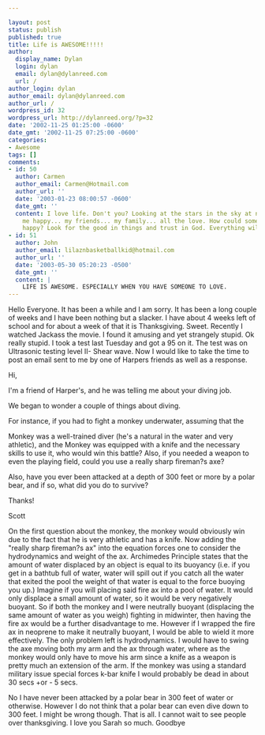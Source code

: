 ```yaml
---

layout: post
status: publish
published: true
title: Life is AWESOME!!!!!
author:
  display_name: Dylan
  login: dylan
  email: dylan@dylanreed.com
  url: /
author_login: dylan
author_email: dylan@dylanreed.com
author_url: /
wordpress_id: 32
wordpress_url: http://dylanreed.org/?p=32
date: '2002-11-25 01:25:00 -0600'
date_gmt: '2002-11-25 07:25:00 -0600'
categories:
- Awesome
tags: []
comments:
- id: 50
  author: Carmen
  author_email: Carmen@Hotmail.com
  author_url: ''
  date: '2003-01-23 08:00:57 -0600'
  date_gmt: ''
  content: I love life. Don't you? Looking at the stars in the sky at night just makes
    me happy... my friends... my family... all the love. How could someone not be
    happy? Look for the good in things and trust in God. Everything will work out.
- id: 51
  author: John
  author_email: lilaznbasketballkid@hotmail.com
  author_url: ''
  date: '2003-05-30 05:20:23 -0500'
  date_gmt: ''
  content: |
    LIFE IS AWESOME. ESPECIALLY WHEN YOU HAVE SOMEONE TO LOVE.
---
```


Hello Everyone. It has been a while and I am sorry. It has been a long couple of weeks and I have been nothing but a slacker. I have about 4 weeks left of school and for about a week of that it is Thanksgiving. Sweet. Recently I watched Jackass the movie. I found it amusing and yet strangely stupid. Ok really stupid. I took a test last Tuesday and got a 95 on it. The test was on Ultrasonic testing level II- Shear wave. Now I would like to take the time to post an email sent to me by one of Harpers friends as well as a response.

Hi,

I'm a friend of Harper's, and he was telling me about your diving job.

We began to wonder a couple of things about diving.

For instance, if you had to fight a monkey underwater, assuming that the

Monkey was a well-trained diver (he's a natural in the water and very athletic), and the Monkey was equipped with a knife and the necessary skills to use it, who would win this battle? Also, if you needed a weapon to even the playing field, could you use a really sharp fireman?s axe?

Also, have you ever been attacked at a depth of 300 feet or more by a polar bear, and if so, what did you do to survive?

Thanks!

Scott

On the first question about the monkey, the monkey would obviously win due to the fact that he is very athletic and has a knife. Now adding the "really sharp fireman?s ax" into the equation forces one to consider the hydrodynamics and weight of the ax. Archimedes Principle states that the amount of water displaced by an object is equal to its buoyancy (i.e. if you get in a bathtub full of water, water will spill out if you catch all the water that exited the pool the weight of that water is equal to the force buoying you up.) Imagine if you will placing said fire ax into a pool of water. It would only displace a small amount of water, so it would be very negatively buoyant. So if both the monkey and I were neutrally buoyant (displacing the same amount of water as you weigh) fighting in midwinter, then having the fire ax would be a further disadvantage to me. However if I wrapped the fire ax in neoprene to make it neutrally buoyant, I would be able to wield it more effectively. The only problem left is hydrodynamics. I would have to swing the axe moving both my arm and the ax through water, where as the monkey would only have to move his arm since a knife as a weapon is pretty much an extension of the arm. If the monkey was using a standard military issue special forces k-bar knife I would probably be dead in about 30 secs +or - 5 secs.

No I have never been attacked by a polar bear in 300 feet of water or otherwise. However I do not think that a polar bear can even dive down to 300 feet. I might be wrong though. That is all. I cannot wait to see people over thanksgiving. I love you Sarah so much. Goodbye

